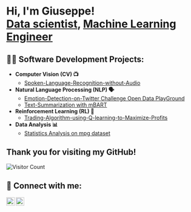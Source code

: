 <h1>Hi, I'm Giuseppe! <br/><a href="https://github.com/giusgenito">Data scientist</a>, <a href="https://github.com/giusgenito">Machine Learning Engineer</a> </h1>

<h2>👨‍💻 Software Development Projects:</h2>

- <b> Computer Vision (CV) 📺</b>
  - [Spoken-Language-Recognition-without-Audio](https://github.com/giusgenito/Spoken-Language-Recognition-without-Audio)
- <b> Natural Language Processing (NLP) 🗣️ </b>
  - [Emotion-Detection-on-Twitter Challenge Open Data PlayGround](https://github.com/giusgenito/Emotion-Detection-Challenge-on-Twitter)
  - [Text-Summarization with mBART](https://github.com/giusgenito/Text-Summarization)
- <b> Reinforcement Learning (RL) 🌟 </b>
  - [Trading-Algorithm-using-Q-learning-to-Maximize-Profits](https://github.com/giusgenito/Development-of-a-Trading-Algorithm-using-Q-learning-to-Maximize-Profits.)
- <b>Data Analysis 📊</b>
  - [Statistics Analysis on mpg dataset](https://github.com/giusgenito/StatisticaEAnalisiDati)

<h2> Thank you for visiting my GitHub! </h2>  

![Visitor Count](https://komarev.com/ghpvc/?username=YourGitHubUsername&style=flat-square)

<h2> 🤳 Connect with me:</h2>

[<img align="left" alt="Giuseppe Genito | LinkedIn" width="22px" src="https://cdn.jsdelivr.net/npm/simple-icons@v3/icons/linkedin.svg" />][linkedin]
[<img align="left" alt="Giuseppe Genito | Instagram" width="22px" src="https://cdn.jsdelivr.net/npm/simple-icons@v3/icons/instagram.svg" />][instagram]

[instagram]: https://www.instagram.com/giuseppegenitoo/
[linkedin]: [www.linkedin.com/in/rosaria-leone-357026210](https://www.instagram.com/rosarialeoneee/)







